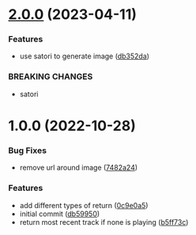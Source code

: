 # [2.0.0](https://github.com/rfoel/now-playing/compare/v1.0.0...v2.0.0) (2023-04-11)


### Features

* use satori to generate image ([db352da](https://github.com/rfoel/now-playing/commit/db352da0097e46db28a2c5c380f624d09d71edbb))


### BREAKING CHANGES

* satori

# 1.0.0 (2022-10-28)


### Bug Fixes

* remove url around image ([7482a24](https://github.com/rfoel/now-playing/commit/7482a24b8853c190b5a93f6c5baa9c8ca883e86c))


### Features

* add different types of return ([0c9e0a5](https://github.com/rfoel/now-playing/commit/0c9e0a5df080d5dabfd3fa367462a02e6bbca153))
* initial commit ([db59950](https://github.com/rfoel/now-playing/commit/db59950cf579512c427f75e4f54ad307af6f1208))
* return most recent track if none is playing ([b5ff73c](https://github.com/rfoel/now-playing/commit/b5ff73ce203fbe45c57396a1c76ccaa1fc8ef8c2))
